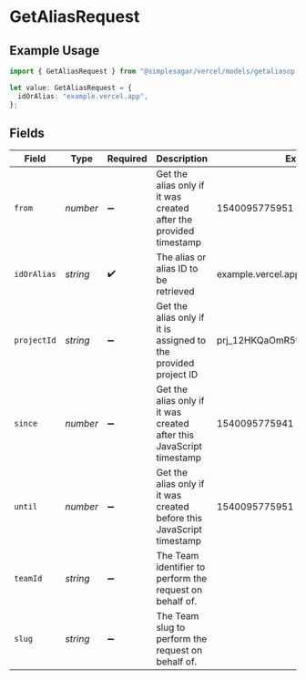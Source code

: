 # GetAliasRequest

## Example Usage

```typescript
import { GetAliasRequest } from "@simplesagar/vercel/models/getaliasop.js";

let value: GetAliasRequest = {
  idOrAlias: "example.vercel.app",
};
```

## Fields

| Field                                                                 | Type                                                                  | Required                                                              | Description                                                           | Example                                                               |
| --------------------------------------------------------------------- | --------------------------------------------------------------------- | --------------------------------------------------------------------- | --------------------------------------------------------------------- | --------------------------------------------------------------------- |
| `from`                                                                | *number*                                                              | :heavy_minus_sign:                                                    | Get the alias only if it was created after the provided timestamp     | 1540095775951                                                         |
| `idOrAlias`                                                           | *string*                                                              | :heavy_check_mark:                                                    | The alias or alias ID to be retrieved                                 | example.vercel.app                                                    |
| `projectId`                                                           | *string*                                                              | :heavy_minus_sign:                                                    | Get the alias only if it is assigned to the provided project ID       | prj_12HKQaOmR5t5Uy6vdcQsNIiZgHGB                                      |
| `since`                                                               | *number*                                                              | :heavy_minus_sign:                                                    | Get the alias only if it was created after this JavaScript timestamp  | 1540095775941                                                         |
| `until`                                                               | *number*                                                              | :heavy_minus_sign:                                                    | Get the alias only if it was created before this JavaScript timestamp | 1540095775951                                                         |
| `teamId`                                                              | *string*                                                              | :heavy_minus_sign:                                                    | The Team identifier to perform the request on behalf of.              |                                                                       |
| `slug`                                                                | *string*                                                              | :heavy_minus_sign:                                                    | The Team slug to perform the request on behalf of.                    |                                                                       |